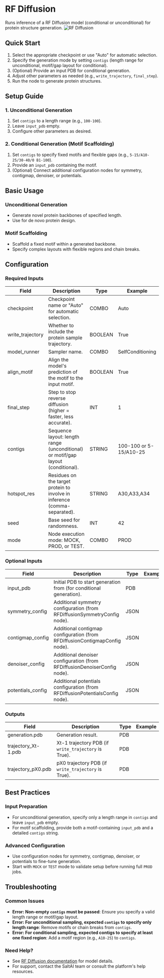 # RF Diffusion

Runs inference of a RF Diffusion model (conditional or unconditional) for protein structure generation.
<img src="/images/nodes/biotech/protein-generation/rf-diffusion.png" alt="RF Diffusion" class="rounded-lg">

## Quick Start

1. Select the appropriate checkpoint or use "Auto" for automatic selection.
2. Specify the generation mode by setting `contigs` (length range for unconditional, motif/gap layout for conditional).
3. (Optional) Provide an input PDB for conditional generation.
4. Adjust other parameters as needed (e.g., `write_trajectory`, `final_step`).
5. Run the node to generate protein structures.

## Setup Guide

### 1. Unconditional Generation
1. Set `contigs` to a length range (e.g., `100-100`).
2. Leave `input_pdb` empty.
3. Configure other parameters as desired.

### 2. Conditional Generation (Motif Scaffolding)
1. Set `contigs` to specify fixed motifs and flexible gaps (e.g., `5-15/A10-25/30-40/0 B1-100`).
2. Provide an `input_pdb` containing the motif.
3. (Optional) Connect additional configuration nodes for symmetry, contigmap, denoiser, or potentials.

## Basic Usage

### Unconditional Generation
* Generate novel protein backbones of specified length.
* Use for de novo protein design.

### Motif Scaffolding
* Scaffold a fixed motif within a generated backbone.
* Specify complex layouts with flexible regions and chain breaks.

## Configuration

### Required Inputs
| Field           | Description                                                                 | Type    | Example                |
|-----------------|-----------------------------------------------------------------------------|---------|------------------------|
| checkpoint      | Checkpoint name or "Auto" for automatic selection.                         | COMBO   | Auto                   |
| write_trajectory| Whether to include the protein sample trajectory.                           | BOOLEAN | True                   |
| model_runner    | Sampler name.                                                               | COMBO   | SelfConditioning       |
| align_motif     | Align the model's prediction of the motif to the input motif.               | BOOLEAN | True                   |
| final_step      | Step to stop reverse diffusion (higher = faster, less accurate).            | INT     | 1                      |
| contigs         | Sequence layout: length range (unconditional) or motif/gap layout (conditional). | STRING  | 100-100 or 5-15/A10-25 |
| hotspot_res     | Residues on the target protein to involve in inference (comma-separated).   | STRING  | A30,A33,A34            |
| seed            | Base seed for randomness.                                                   | INT     | 42                     |
| mode            | Node execution mode: MOCK, PROD, or TEST.                                  | COMBO   | PROD                   |

### Optional Inputs
| Field            | Description                                                                                 | Type | Example |
|------------------|---------------------------------------------------------------------------------------------|------|---------|
| input_pdb        | Initial PDB to start generation from (for conditional generation).                         | PDB  |         |
| symmetry_config  | Additional symmetry configuration (from RFDiffusionSymmetryConfig node).                   | JSON |         |
| contigmap_config | Additional contigmap configuration (from RFDiffusionContigmapConfig node).                 | JSON |         |
| denoiser_config  | Additional denoiser configuration (from RFDiffusionDenoiserConfig node).                   | JSON |         |
| potentials_config| Additional potentials configuration (from RFDiffusionPotentialsConfig node).                | JSON |         |

### Outputs
| Field                | Description                                                        | Type | Example |
|----------------------|--------------------------------------------------------------------|------|---------|
| generation.pdb       | Generation result.                                                 | PDB  |         |
| trajectory_Xt-1.pdb  | Xt-1 trajectory PDB (if `write_trajectory` is True).              | PDB  |         |
| trajectory_pX0.pdb   | pX0 trajectory PDB (if `write_trajectory` is True).               | PDB  |         |

## Best Practices

### Input Preparation
* For unconditional generation, specify only a length range in `contigs` and leave `input_pdb` empty.
* For motif scaffolding, provide both a motif-containing `input_pdb` and a detailed `contigs` string.

### Advanced Configuration
* Use configuration nodes for symmetry, contigmap, denoiser, or potentials to fine-tune generation.
* Start with `MOCK` or `TEST` mode to validate setup before running full `PROD` jobs.

## Troubleshooting

### Common Issues
* **Error: Non-empty `contigs` must be passed**: Ensure you specify a valid length range or motif/gap layout.
* **Error: For unconditional sampling, expected `contigs` to specify only length range**: Remove motifs or chain breaks from `contigs`.
* **Error: For conditional sampling, expected contigs to specify at least one fixed region**: Add a motif region (e.g., `A10-25`) to `contigs`.

### Need Help?
* See [RF Diffusion documentation](https://github.com/aqlaboratory/rfdiffusion) for model details.
* For support, contact the SaltAI team or consult the platform's help resources.
